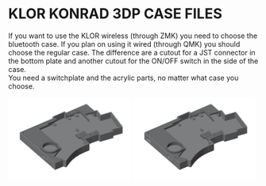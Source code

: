 # KLOR KONRAD 3DP CASE FILES 

If you want to use the KLOR wireless (through ZMK) you need to choose the bluetooth case. If you plan on using it wired (through QMK) you should choose the regular case. The difference are a cutout for a JST connector in the bottom plate and another cutout for the ON/OFF switch in the side of the case.\
You need a switchplate and the acrylic parts, no matter what case you choose.

[<img alt="konrad" width="49%" src="/case/docs/images/konrad_3dp.png" title="konrad" />](/case/3DP/konrad/regular/)
[<img alt="konrad bluetooth" width="49%" src="/case/docs/images/konrad_3dp_ble.png" title="konrad bluetooth" />](/case/3DP/konrad/bluetooth/)